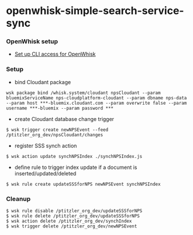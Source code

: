 # openwhisk-simple-search-service-sync

### OpenWhisk setup

* [Set up CLI access for OpenWhisk](https://console.ng.bluemix.net/openwhisk/getting-started)

### Setup

* bind Cloudant package
```
wsk package bind /whisk.system/cloudant npsCloudant --param bluemixServiceName nps-cloudplatform-cloudant --param dbname nps-data --param host ***-bluemix.cloudant.com --param overwrite false --param username ***-bluemix --param password ***
```

* create Cloudant database change trigger
```
$ wsk trigger create newNPSEvent --feed /ptitzler_org_dev/npsCloudant/changes
```

* register SSS synch action
```
$ wsk action update synchNPSIndex ./synchNPSIndex.js
```

* define rule to trigger index update if a document is inserted/updated/deleted
```
$ wsk rule create updateSSSforNPS newNPSEvent synchNPSIndex
```

### Cleanup

```
$ wsk rule disable /ptitzler_org_dev/updateSSSforNPS
$ wsk rule delete /ptitzler_org_dev/updateSSSforNPS 
$ wsk action delete /ptitzler_org_dev/synchIndex
$ wsk trigger delete /ptitzler_org_dev/newNPSEvent
```

